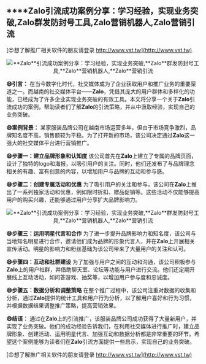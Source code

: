 ## ****Zalo**引流成功案例分享：学习经验，实现业务突破,**Zalo**群发防封号工具,**Zalo**营销机器人,**Zalo**营销引流**

[😍想了解推广相关软件的朋友请登录 http://www.vst.tw](http://www.vst.tw)

 <center><img src="https://vst.tw/MP4/tuiguang/png/5.png" alt="**Zalo**引流成功案例分享：学习经验，实现业务突破,**Zalo**群发防封号工具,**Zalo**营销机器人,**Zalo**营销引流"></center>

**😄引言：**
在当今数字化时代，社交媒体成为了企业获取用户和推广业务的重要渠道之一。而越南的社交媒体平台——**Zalo**，凭借其庞大的用户群体和多样化的功能，已经成为了许多企业实现业务突破的有效工具。本文将分享一个关于**Zalo**引流成功的案例，帮助读者们了解**Zalo**的引流策略，并从中汲取经验，实现自己的业务突破。

**😄案例背景：**
某家服装品牌公司在越南市场运营多年，但由于市场竞争激烈，品牌知名度不高，销售额较为平稳。为了打开新的市场，该公司决定通过**Zalo**这一强大的社交媒体平台进行营销推广。

**😄步骤一：建立品牌形象和认知度**
该公司首先在**Zalo**上建立了专属的品牌页面，设计了独特的logo和海报，以吸引用户的关注。同时，他们还发布了与品牌理念相关的有趣、富有创意的内容，以增加用户与品牌的互动和参与感。

**😄步骤二：创建专属活动和优惠**
为了吸引用户的关注和参与，该公司在**Zalo**上推出了一系列独家活动和优惠，例如限时折扣、赠品促销等。这些活动不仅能够提高用户的购买兴趣，还能够通过用户分享扩大品牌影响力。

 <center><img src="https://vst.tw/MP4/tuiguang/png/0.png" alt="**Zalo**引流成功案例分享：学习经验，实现业务突破,**Zalo**群发防封号工具,**Zalo**营销机器人,**Zalo**营销引流"></center>

**😄步骤三：运用明星代言和合作**
为了进一步提升品牌影响力和知名度，该公司与当地知名明星进行合作，邀请他们成为品牌的形象代言人，并在**Zalo**上开展相关宣传活动。明星的影响力和粉丝基础为该公司带来了大量用户的关注和认可。

**😄步骤四：互动和社群建设**
为了加强与用户之间的互动和沟通，该公司积极参与**Zalo**上的用户社群，并借助聊天室、论坛等功能与用户进行交流。他们还定期开展线上互动活动，如问答游戏、抽奖等，以增加用户参与度和忠诚度。

**😄步骤五：数据分析和调整策略**
在整个推广过程中，该公司注重对数据的收集和分析，通过**Zalo**提供的统计工具和用户行为分析，以了解用户喜好和行为习惯，并根据数据结果调整推广策略，提高营销效果。

**😄结语：**
通过在**Zalo**上的引流推广，该服装品牌公司成功获得了大量新用户，并实现了业务突破。他们的成功经验告诉我们，在利用社交媒体进行推广时，建立品牌形象、创建活动、运用明星代言、加强互动和数据分析都是非常重要的环节。希望这个案例能够为读者们在**Zalo**引流方面提供一些启示，实现自己的业务突破。

[😍想了解推广相关软件的朋友请登录 http://www.vst.tw](http://www.vst.tw)



